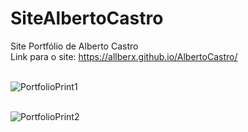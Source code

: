 # SiteAlbertoCastro
Site Portfólio de Alberto Castro <br>
Link para o site: https://allberx.github.io/AlbertoCastro/
<br> <br>

![PortfolioPrint1](https://user-images.githubusercontent.com/44328392/156388589-da34016b-f7c1-4ae6-a8ad-4ad65d27427a.jpg)
<br> <br>

![PortfolioPrint2](https://user-images.githubusercontent.com/44328392/156388599-dc94404a-9e26-40b0-b842-aee7a7653c2c.jpg)

